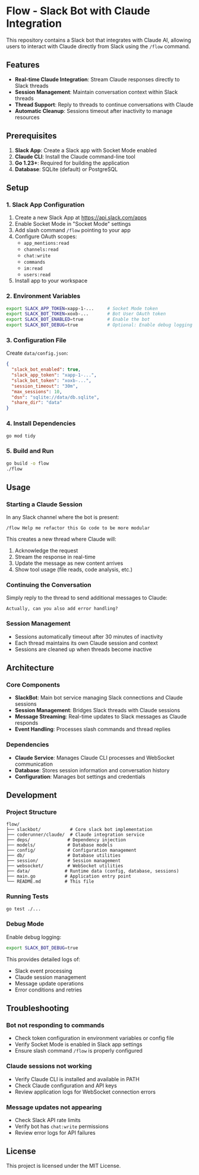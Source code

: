 # Flow - Slack Bot with Claude Integration

This repository contains a Slack bot that integrates with Claude AI, allowing users to interact with Claude directly from Slack using the `/flow` command.

## Features

- **Real-time Claude Integration**: Stream Claude responses directly to Slack threads
- **Session Management**: Maintain conversation context within Slack threads
- **Thread Support**: Reply to threads to continue conversations with Claude
- **Automatic Cleanup**: Sessions timeout after inactivity to manage resources

## Prerequisites

1. **Slack App**: Create a Slack app with Socket Mode enabled
2. **Claude CLI**: Install the Claude command-line tool
3. **Go 1.23+**: Required for building the application
4. **Database**: SQLite (default) or PostgreSQL

## Setup

### 1. Slack App Configuration

1. Create a new Slack App at https://api.slack.com/apps
2. Enable Socket Mode in "Socket Mode" settings
3. Add slash command `/flow` pointing to your app
4. Configure OAuth scopes:
   - `app_mentions:read`
   - `channels:read`
   - `chat:write`
   - `commands`
   - `im:read`
   - `users:read`
5. Install app to your workspace

### 2. Environment Variables

```bash
export SLACK_APP_TOKEN=xapp-1-...     # Socket Mode token
export SLACK_BOT_TOKEN=xoxb-...       # Bot User OAuth token
export SLACK_BOT_ENABLED=true         # Enable the bot
export SLACK_BOT_DEBUG=true           # Optional: Enable debug logging
```

### 3. Configuration File

Create `data/config.json`:

```json
{
  "slack_bot_enabled": true,
  "slack_app_token": "xapp-1-...",
  "slack_bot_token": "xoxb-...",
  "session_timeout": "30m",
  "max_sessions": 10,
  "dsn": "sqlite://data/db.sqlite",
  "share_dir": "data"
}
```

### 4. Install Dependencies

```bash
go mod tidy
```

### 5. Build and Run

```bash
go build -o flow
./flow
```

## Usage

### Starting a Claude Session

In any Slack channel where the bot is present:

```
/flow Help me refactor this Go code to be more modular
```

This creates a new thread where Claude will:
1. Acknowledge the request
2. Stream the response in real-time
3. Update the message as new content arrives
4. Show tool usage (file reads, code analysis, etc.)

### Continuing the Conversation

Simply reply to the thread to send additional messages to Claude:

```
Actually, can you also add error handling?
```

### Session Management

- Sessions automatically timeout after 30 minutes of inactivity
- Each thread maintains its own Claude session and context
- Sessions are cleaned up when threads become inactive

## Architecture

### Core Components

- **SlackBot**: Main bot service managing Slack connections and Claude sessions
- **Session Management**: Bridges Slack threads with Claude sessions
- **Message Streaming**: Real-time updates to Slack messages as Claude responds
- **Event Handling**: Processes slash commands and thread replies

### Dependencies

- **Claude Service**: Manages Claude CLI processes and WebSocket communication
- **Database**: Stores session information and conversation history
- **Configuration**: Manages bot settings and credentials

## Development

### Project Structure

```
flow/
├── slackbot/           # Core slack bot implementation
├── coderunner/claude/  # Claude integration service
├── deps/              # Dependency injection
├── models/            # Database models
├── config/            # Configuration management
├── db/                # Database utilities
├── session/           # Session management
├── websocket/         # WebSocket utilities
├── data/             # Runtime data (config, database, sessions)
├── main.go           # Application entry point
└── README.md         # This file
```

### Running Tests

```bash
go test ./...
```

### Debug Mode

Enable debug logging:

```bash
export SLACK_BOT_DEBUG=true
```

This provides detailed logs of:
- Slack event processing
- Claude session management
- Message update operations
- Error conditions and retries

## Troubleshooting

### Bot not responding to commands

- Check token configuration in environment variables or config file
- Verify Socket Mode is enabled in Slack app settings
- Ensure slash command `/flow` is properly configured

### Claude sessions not working

- Verify Claude CLI is installed and available in PATH
- Check Claude configuration and API keys
- Review application logs for WebSocket connection errors

### Message updates not appearing

- Check Slack API rate limits
- Verify bot has `chat:write` permissions
- Review error logs for API failures

## License

This project is licensed under the MIT License.
